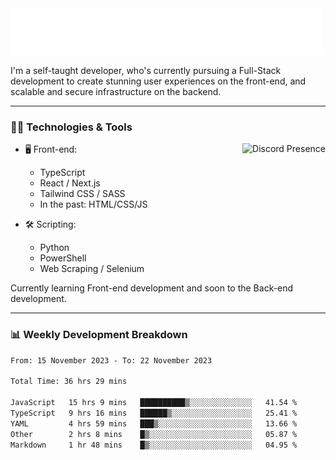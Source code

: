 <img src="assets/wave.svg" alt=":wave:" />

I'm a self-taught developer, who's currently pursuing a Full-Stack development to create stunning user experiences on the front-end, and scalable and secure infrastructure on the backend.

---

### 🧑‍💻 Technologies & Tools

<a href="https://discord.com/users/414304208649453568" target="_blank" rel="nofollow">
   <img src="https://lanyard-profile-readme.vercel.app/api/414304208649453568?idleMessage=Probably%20doing%20something%20else..." alt="Discord Presence" align="right">
</a>

- 🖥️ Front-end:

  - TypeScript
  - React / Next.js
  - Tailwind CSS / SASS
  - In the past: HTML/CSS/JS

- 🛠 Scripting:

  - Python
  - PowerShell
  - Web Scraping / Selenium

Currently learning Front-end development and soon to the Back-end development.

---

### 📊 Weekly Development Breakdown

<!-- ![ccrsxx's GitHub Stats](https://github-readme-stats.vercel.app/api?username=ccrsxx&count_private=true&theme=tokyonight) -->
<!-- ![ccrsxx's Top Langs](https://github-readme-stats.vercel.app/api/top-langs/?username=ccrsxx&hide=lua,java,html&theme=tokyonight) -->

<!--START_SECTION:waka-->

```txt
From: 15 November 2023 - To: 22 November 2023

Total Time: 36 hrs 29 mins

JavaScript   15 hrs 9 mins   ██████████▒░░░░░░░░░░░░░░   41.54 %
TypeScript   9 hrs 16 mins   ██████▒░░░░░░░░░░░░░░░░░░   25.41 %
YAML         4 hrs 59 mins   ███▒░░░░░░░░░░░░░░░░░░░░░   13.66 %
Other        2 hrs 8 mins    █▒░░░░░░░░░░░░░░░░░░░░░░░   05.87 %
Markdown     1 hr 48 mins    █▒░░░░░░░░░░░░░░░░░░░░░░░   04.95 %
```

<!--END_SECTION:waka-->
